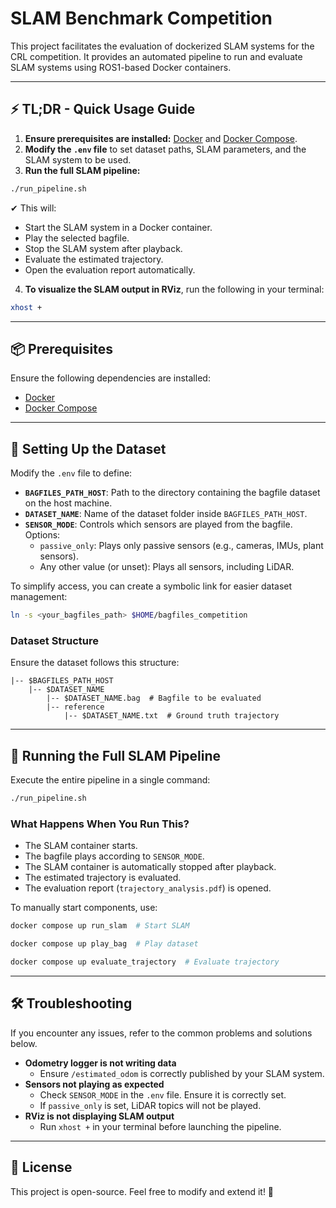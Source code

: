 # SLAM Benchmark Competition

This project facilitates the evaluation of dockerized SLAM systems for the CRL competition. It provides an automated pipeline to run and evaluate SLAM systems using ROS1-based Docker containers.

---

## ⚡ TL;DR - Quick Usage Guide

1. **Ensure prerequisites are installed:** [Docker](https://docs.docker.com/get-docker/) and [Docker Compose](https://docs.docker.com/compose/install/).
2. **Modify the `.env` file** to set dataset paths, SLAM parameters, and the SLAM system to be used.
3. **Run the full SLAM pipeline:**

```bash
./run_pipeline.sh
```

✔ This will:
- Start the SLAM system in a Docker container.
- Play the selected bagfile.
- Stop the SLAM system after playback.
- Evaluate the estimated trajectory.
- Open the evaluation report automatically.

4. **To visualize the SLAM output in RViz**, run the following in your terminal:

```bash
xhost +
```

---

## 📦 Prerequisites

Ensure the following dependencies are installed:

- [Docker](https://docs.docker.com/get-docker/)
- [Docker Compose](https://docs.docker.com/compose/install/)

---

## 🚀 Setting Up the Dataset

Modify the `.env` file to define:

- **`BAGFILES_PATH_HOST`**: Path to the directory containing the bagfile dataset on the host machine.
- **`DATASET_NAME`**: Name of the dataset folder inside `BAGFILES_PATH_HOST`.
- **`SENSOR_MODE`**: Controls which sensors are played from the bagfile. Options:
  - `passive_only`: Plays only passive sensors (e.g., cameras, IMUs, plant sensors).
  - Any other value (or unset): Plays all sensors, including LiDAR.

To simplify access, you can create a symbolic link for easier dataset management:

```bash
ln -s <your_bagfiles_path> $HOME/bagfiles_competition
```

### Dataset Structure

Ensure the dataset follows this structure:

```
|-- $BAGFILES_PATH_HOST
    |-- $DATASET_NAME
        |-- $DATASET_NAME.bag  # Bagfile to be evaluated
        |-- reference
            |-- $DATASET_NAME.txt  # Ground truth trajectory
```

---

## 🏃 Running the Full SLAM Pipeline

Execute the entire pipeline in a single command:

```bash
./run_pipeline.sh
```

### What Happens When You Run This?

- The SLAM container starts.
- The bagfile plays according to `SENSOR_MODE`.
- The SLAM container is automatically stopped after playback.
- The estimated trajectory is evaluated.
- The evaluation report (`trajectory_analysis.pdf`) is opened.

To manually start components, use:

```bash
docker compose up run_slam  # Start SLAM
```

```bash
docker compose up play_bag  # Play dataset
```

```bash
docker compose up evaluate_trajectory  # Evaluate trajectory
```

---

## 🛠 Troubleshooting

If you encounter any issues, refer to the common problems and solutions below.

- **Odometry logger is not writing data**
  - Ensure `/estimated_odom` is correctly published by your SLAM system.
- **Sensors not playing as expected**
  - Check `SENSOR_MODE` in the `.env` file. Ensure it is correctly set.
  - If `passive_only` is set, LiDAR topics will not be played.
- **RViz is not displaying SLAM output**
  - Run `xhost +` in your terminal before launching the pipeline.

---

## 📜 License

This project is open-source. Feel free to modify and extend it! 🚀


